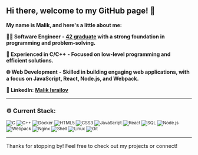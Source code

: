 ## Hi there, welcome to my GitHub page! 👋

**My name is Malik, and here's a little about me:**

**👨‍💻 Software Engineer** **- [42 graduate](https://42.fr/en/homepage/) with a strong foundation in programming and problem-solving.**

**🔧 Experienced in C/C++** **- Focused on low-level programming and efficient solutions.**

**🌐 Web Development** **- Skilled in building engaging web applications, with a focus on JavaScript, React, Node.js, and Webpack.**

**💼 LinkedIn**: **[Malik Israilov](https://www.linkedin.com/in/ma1ik/)**

---

### ⚙️ Current Stack:
<p align="left" style="font-size: smaller;">
  <img src="https://img.shields.io/badge/C-00599C?style=flat&logo=c&logoColor=white" alt="C" />
  <img src="https://img.shields.io/badge/C++-00599C?style=flat&logo=c%2B%2B&logoColor=white" alt="C++" />
  <img src="https://img.shields.io/badge/Docker-2496ED?style=flat&logo=docker&logoColor=white" alt="Docker" />
  <img src="https://img.shields.io/badge/HTML5-E34F26?style=flat&logo=html5&logoColor=white" alt="HTML5" />
  <img src="https://img.shields.io/badge/CSS3-1572B6?style=flat&logo=css3&logoColor=white" alt="CSS3" />
  <img src="https://img.shields.io/badge/JavaScript-F7DF1E?style=flat&logo=javascript&logoColor=black" alt="JavaScript" />
  <img src="https://img.shields.io/badge/React-61DAFB?style=flat&logo=react&logoColor=black" alt="React" />
  <img src="https://img.shields.io/badge/SQL-4479A1?style=flat&logo=postgresql&logoColor=white" alt="SQL" />
  <img src="https://img.shields.io/badge/Node.js-339933?style=flat&logo=nodedotjs&logoColor=white" alt="Node.js" />
  <img src="https://img.shields.io/badge/Webpack-8DD6F9?style=flat&logo=webpack&logoColor=black" alt="Webpack" />
  <img src="https://img.shields.io/badge/Nginx-269539?style=flat&logo=nginx&logoColor=white" alt="Nginx" />
  <img src="https://img.shields.io/badge/sh-4EAA25?style=flat&logo=gnu-bash&logoColor=white" alt="Shell" />
  <img src="https://img.shields.io/badge/Linux-FCC624?style=flat&logo=linux&logoColor=black" alt="Linux" />
  <img src="https://img.shields.io/badge/Git-F05032?style=flat&logo=git&logoColor=white" alt="Git" />
</p>

---

Thanks for stopping by! Feel free to check out my projects or connect!
